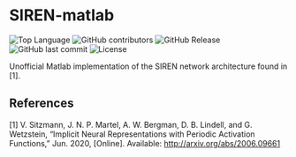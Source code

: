# SIREN-matlab


![Top Language](https://img.shields.io/github/languages/top/Matteodambr/SIREN-matlab) ![GitHub contributors](https://img.shields.io/github/contributors/Matteodambr/SIREN-matlab) ![GitHub Release](https://img.shields.io/github/v/release/Matteodambr/SIREN-matlab) ![GitHub last commit](https://img.shields.io/github/last-commit/Matteodambr/SIREN-matlab) ![License](https://img.shields.io/github/license/Matteodambr/SIREN-matlab)

Unofficial Matlab implementation of the SIREN network architecture found in [1].


## References
[1] V. Sitzmann, J. N. P. Martel, A. W. Bergman, D. B. Lindell, and G. Wetzstein, “Implicit Neural Representations with Periodic Activation Functions,” Jun. 2020, [Online]. Available: http://arxiv.org/abs/2006.09661
  
